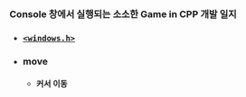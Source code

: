 ### Console 창에서 실행되는 소소한 Game in CPP 개발 일지

- ### [`<windows.h>`](https://github.com/bluestronica/bluestronica.github.io/blob/main/ConsoleGames/Windows.md)

- ### move
    - #### 커서 이동